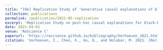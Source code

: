 ```yaml
---
title: "[Re] Replication Study of 'Generative causal explanations of black-box classifiers'"
collection: publications
permalink: /publication/2021-05-replication
excerpt: 'Replication Study on post-hoc causal explanations for black-box classifiers through causal reference.'
date: 2021-04-01
venue: 'ReScience C'
paperurl: 'https://rescience.github.io/bibliography/Verhoeven_2021.html'
citation: 'Verhoeven, I., Chen, X., Hu, Q., and Holubar, M. 2021. [Re] Replication Study of ’Generative causal explanations of black-box classifiers.’ ReScience C 7, 2, #23.'
---
```

